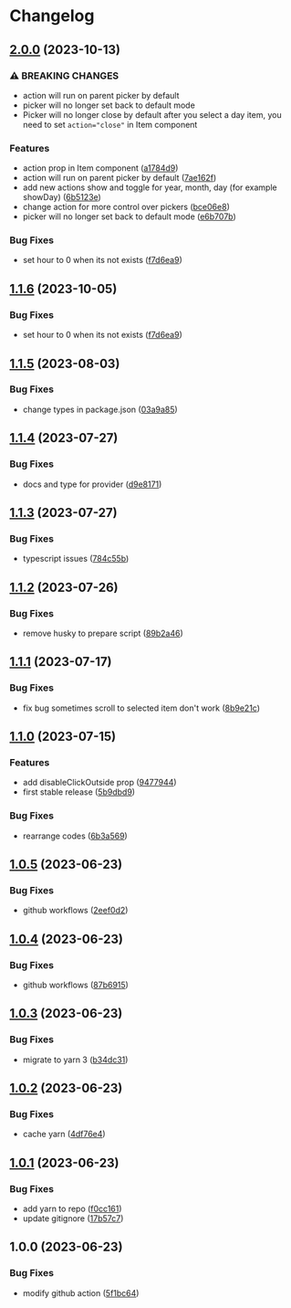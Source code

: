 # Changelog

## [2.0.0](https://github.com/aliakbarazizi/headless-datepicker/compare/v1.1.5...v2.0.0) (2023-10-13)


### ⚠ BREAKING CHANGES

* action will run on parent picker by default
* picker will no longer set back to default mode
* Picker will no longer close by default after you select a day item, you need to set `action="close"` in Item component

### Features

* action prop in Item component ([a1784d9](https://github.com/aliakbarazizi/headless-datepicker/commit/a1784d921504fcf24c2ed62860e65c07bb1f8775))
* action will run on parent picker by default ([7ae162f](https://github.com/aliakbarazizi/headless-datepicker/commit/7ae162fec1ca1558cafc40c1820525ee624ef3c6))
* add new actions show and toggle for year, month, day (for example showDay) ([6b5123e](https://github.com/aliakbarazizi/headless-datepicker/commit/6b5123ea77f5124c06cdb4308b99ae3742210e51))
* change action for more control over pickers ([bce06e8](https://github.com/aliakbarazizi/headless-datepicker/commit/bce06e81e8967eef8dd88dd27b4477a004983e17))
* picker will no longer set back to default mode ([e6b707b](https://github.com/aliakbarazizi/headless-datepicker/commit/e6b707b2bf32d3bfc7629ab00c1158ca4c1abf8a))


### Bug Fixes

* set hour to 0 when its not exists ([f7d6ea9](https://github.com/aliakbarazizi/headless-datepicker/commit/f7d6ea99a86b224a2ec5c68a359578e4cfba6fb9))

## [1.1.6](https://github.com/aliakbarazizi/headless-datepicker/compare/v1.1.5...v1.1.6) (2023-10-05)

### Bug Fixes

- set hour to 0 when its not exists ([f7d6ea9](https://github.com/aliakbarazizi/headless-datepicker/commit/f7d6ea99a86b224a2ec5c68a359578e4cfba6fb9))

## [1.1.5](https://github.com/aliakbarazizi/headless-datepicker/compare/v1.1.4...v1.1.5) (2023-08-03)

### Bug Fixes

- change types in package.json ([03a9a85](https://github.com/aliakbarazizi/headless-datepicker/commit/03a9a850a17924f5f9c2e2dbeb87f94e4fe97f76))

## [1.1.4](https://github.com/aliakbarazizi/headless-datepicker/compare/v1.1.3...v1.1.4) (2023-07-27)

### Bug Fixes

- docs and type for provider ([d9e8171](https://github.com/aliakbarazizi/headless-datepicker/commit/d9e8171bb4f7567957a80f60e1a5e63ae9b019ae))

## [1.1.3](https://github.com/aliakbarazizi/headless-datepicker/compare/v1.1.2...v1.1.3) (2023-07-27)

### Bug Fixes

- typescript issues ([784c55b](https://github.com/aliakbarazizi/headless-datepicker/commit/784c55bcde41d075c3403afc57aaec1df1c18f5e))

## [1.1.2](https://github.com/aliakbarazizi/headless-datepicker/compare/v1.1.1...v1.1.2) (2023-07-26)

### Bug Fixes

- remove husky to prepare script ([89b2a46](https://github.com/aliakbarazizi/headless-datepicker/commit/89b2a46aa3bed706c79f99dfe72c21b292181a6a))

## [1.1.1](https://github.com/aliakbarazizi/headless-datepicker/compare/v1.1.0...v1.1.1) (2023-07-17)

### Bug Fixes

- fix bug sometimes scroll to selected item don't work ([8b9e21c](https://github.com/aliakbarazizi/headless-datepicker/commit/8b9e21c062d7c0cc8bf3eb073844b26a0dd84fa5))

## [1.1.0](https://github.com/aliakbarazizi/headless-datepicker/compare/v1.0.5...v1.1.0) (2023-07-15)

### Features

- add disableClickOutside prop ([9477944](https://github.com/aliakbarazizi/headless-datepicker/commit/9477944656dba9fc6a4586442312c7f6d1de1d58))
- first stable release ([5b9dbd9](https://github.com/aliakbarazizi/headless-datepicker/commit/5b9dbd9c832d828d357e25cda0897a5bb871a9e6))

### Bug Fixes

- rearrange codes ([6b3a569](https://github.com/aliakbarazizi/headless-datepicker/commit/6b3a56991605b3f8e0f6515e66e1481f13856d2b))

## [1.0.5](https://github.com/aliakbarazizi/headless-datepicker/compare/v1.0.4...v1.0.5) (2023-06-23)

### Bug Fixes

- github workflows ([2eef0d2](https://github.com/aliakbarazizi/headless-datepicker/commit/2eef0d294311fee90e7207fc703a2188b7829615))

## [1.0.4](https://github.com/aliakbarazizi/headless-datepicker/compare/v1.0.3...v1.0.4) (2023-06-23)

### Bug Fixes

- github workflows ([87b6915](https://github.com/aliakbarazizi/headless-datepicker/commit/87b69157c20966fe80783d83a145bade34891d81))

## [1.0.3](https://github.com/aliakbarazizi/headless-datepicker/compare/v1.0.2...v1.0.3) (2023-06-23)

### Bug Fixes

- migrate to yarn 3 ([b34dc31](https://github.com/aliakbarazizi/headless-datepicker/commit/b34dc3175dc6725430debdfbd9c5e68047acf260))

## [1.0.2](https://github.com/aliakbarazizi/headless-datepicker/compare/v1.0.1...v1.0.2) (2023-06-23)

### Bug Fixes

- cache yarn ([4df76e4](https://github.com/aliakbarazizi/headless-datepicker/commit/4df76e4e8276ffc1f350aba260c515dceecc3760))

## [1.0.1](https://github.com/aliakbarazizi/headless-datepicker/compare/v1.0.0...v1.0.1) (2023-06-23)

### Bug Fixes

- add yarn to repo ([f0cc161](https://github.com/aliakbarazizi/headless-datepicker/commit/f0cc16162f0464ed17435d98def00ae9d753b97b))
- update gitignore ([17b57c7](https://github.com/aliakbarazizi/headless-datepicker/commit/17b57c74c69719fc8750638b5b2e23e49b428d4f))

## 1.0.0 (2023-06-23)

### Bug Fixes

- modify github action ([5f1bc64](https://github.com/aliakbarazizi/headless-datepicker/commit/5f1bc64363025bca49c7d9f9ae47dfcaea994afb))
